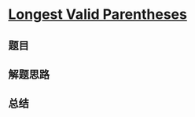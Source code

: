 # [Longest Valid Parentheses](https://leetcode.com/problems/longest-valid-parentheses/)
## 题目


## 解题思路


## 总结


